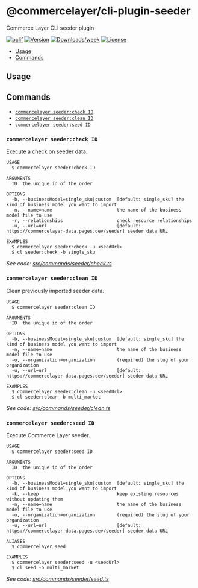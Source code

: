 @commercelayer/cli-plugin-seeder
================================

Commerce Layer CLI seeder plugin

[![oclif](https://img.shields.io/badge/cli-oclif-brightgreen.svg)](https://oclif.io)
[![Version](https://img.shields.io/npm/v/@commercelayer/cli-plugin-seeder.svg)](https://npmjs.org/package/@commercelayer/cli-plugin-seeder)
[![Downloads/week](https://img.shields.io/npm/dw/@commercelayer/cli-plugin-seeder.svg)](https://npmjs.org/package/@commercelayer/cli-plugin-seeder)
[![License](https://img.shields.io/npm/l/@commercelayer/cli-plugin-seeder.svg)](https://github.com/commercelayer/cli-plugin-seeder/blob/master/package.json)

<!-- toc -->

* [ Usage](#-usage)
* [ Commands](#-commands)
<!-- tocstop -->
## Usage
<!-- usage -->


<!-- usagestop -->
## Commands
<!-- commands -->

* [`commercelayer seeder:check ID`](#commercelayer-seedercheck-id)
* [`commercelayer seeder:clean ID`](#commercelayer-seederclean-id)
* [`commercelayer seeder:seed ID`](#commercelayer-seederseed-id)

### `commercelayer seeder:check ID`

Execute a check on seeder data.

```
USAGE
  $ commercelayer seeder:check ID

ARGUMENTS
  ID  the unique id of the order

OPTIONS
  -b, --businessModel=single_sku|custom  [default: single_sku] the kind of business model you want to import
  -n, --name=name                        the name of the business model file to use
  -r, --relationships                    check resource relationships
  -u, --url=url                          [default: https://commercelayer-data.pages.dev/seeder] seeder data URL

EXAMPLES
  $ commercelayer seeder:check -u <seedUrl>
  $ cl seeder:check -b single_sku
```

_See code: [src/commands/seeder/check.ts](https://github.com/commercelayer/commercelayer-cli-plugin-seeder/blob/main/src/commands/seeder/check.ts)_

### `commercelayer seeder:clean ID`

Clean previously imported seeder data.

```
USAGE
  $ commercelayer seeder:clean ID

ARGUMENTS
  ID  the unique id of the order

OPTIONS
  -b, --businessModel=single_sku|custom  [default: single_sku] the kind of business model you want to import
  -n, --name=name                        the name of the business model file to use
  -o, --organization=organization        (required) the slug of your organization
  -u, --url=url                          [default: https://commercelayer-data.pages.dev/seeder] seeder data URL

EXAMPLES
  $ commercelayer seeder:clean -u <seedUrl>
  $ cl seeder:clean -b multi_market
```

_See code: [src/commands/seeder/clean.ts](https://github.com/commercelayer/commercelayer-cli-plugin-seeder/blob/main/src/commands/seeder/clean.ts)_

### `commercelayer seeder:seed ID`

Execute Commerce Layer seeder.

```
USAGE
  $ commercelayer seeder:seed ID

ARGUMENTS
  ID  the unique id of the order

OPTIONS
  -b, --businessModel=single_sku|custom  [default: single_sku] the kind of business model you want to import
  -k, --keep                             keep existing resources without updating them
  -n, --name=name                        the name of the business model file to use
  -o, --organization=organization        (required) the slug of your organization
  -u, --url=url                          [default: https://commercelayer-data.pages.dev/seeder] seeder data URL

ALIASES
  $ commercelayer seed

EXAMPLES
  $ commercelayer seeder:seed -u <seedUrl>
  $ cl seed -b multi_market
```

_See code: [src/commands/seeder/seed.ts](https://github.com/commercelayer/commercelayer-cli-plugin-seeder/blob/main/src/commands/seeder/seed.ts)_
<!-- commandsstop -->
